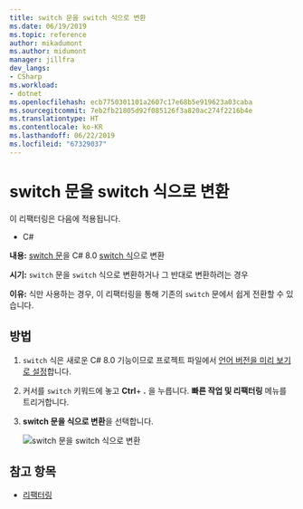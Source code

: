 ```yaml
---
title: switch 문을 switch 식으로 변환
ms.date: 06/19/2019
ms.topic: reference
author: mikadumont
ms.author: midumont
manager: jillfra
dev_langs:
- CSharp
ms.workload:
- dotnet
ms.openlocfilehash: ecb7750301101a2607c17e68b5e919623a03caba
ms.sourcegitcommit: 7eb2fb21805d92f085126f3a820ac274f2216b4e
ms.translationtype: HT
ms.contentlocale: ko-KR
ms.lasthandoff: 06/22/2019
ms.locfileid: "67329037"
---
```

# <a name="convert-switch-statement-to-switch-expression"></a>switch 문을 switch 식으로 변환

이 리팩터링은 다음에 적용됩니다.

- C#

**내용:** [switch 문](/dotnet/csharp/language-reference/keywords/switch)을 C# 8.0 [switch 식](/dotnet/csharp/whats-new/csharp-8#switch-expressions)으로 변환

**시기:** `switch` 문을 `switch` 식으로 변환하거나 그 반대로 변환하려는 경우 

**이유:** 식만 사용하는 경우, 이 리팩터링을 통해 기존의 `switch` 문에서 쉽게 전환할 수 있습니다.

## <a name="how-to"></a>방법

1. `switch` 식은 새로운 C# 8.0 기능이므로 프로젝트 파일에서 [언어 버전을 미리 보기로 설정](/dotnet/csharp/language-reference/configure-language-version#set-the-language-version-in-visual-studio)합니다.
2. 커서를 `switch` 키워드에 놓고 **Ctrl**+ **.** 을 누릅니다. **빠른 작업 및 리팩터링** 메뉴를 트리거합니다.
3. **switch 문을 식으로 변환**을 선택합니다.

   ![switch 문을 switch 식으로 변환](media/convert-switch-statement-to-switch-expression.png) 

## <a name="see-also"></a>참고 항목

- [리팩터링](../refactoring-in-visual-studio.md)
